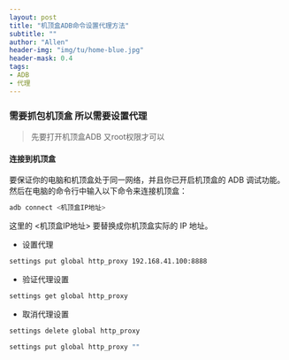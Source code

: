 ```yaml
---
layout: post
title: "机顶盒ADB命令设置代理方法"
subtitle: ""
author: "Allen"
header-img: "img/tu/home-blue.jpg"
header-mask: 0.4
tags:
- ADB
- 代理
---
```

### 需要抓包机顶盒 所以需要设置代理

> 先要打开机顶盒ADB 又root权限才可以

#### 连接到机顶盒

要保证你的电脑和机顶盒处于同一网络，并且你已开启机顶盒的 ADB 调试功能。然后在电脑的命令行中输入以下命令来连接机顶盒：
```bash
adb connect <机顶盒IP地址>
```
这里的 <机顶盒IP地址> 要替换成你机顶盒实际的 IP 地址。


- 设置代理
```sh
settings put global http_proxy 192.168.41.100:8888
```


- 验证代理设置
```sh
settings get global http_proxy
```


- 取消代理设置
```sh
settings delete global http_proxy
```
```sh
settings put global http_proxy ""
```
